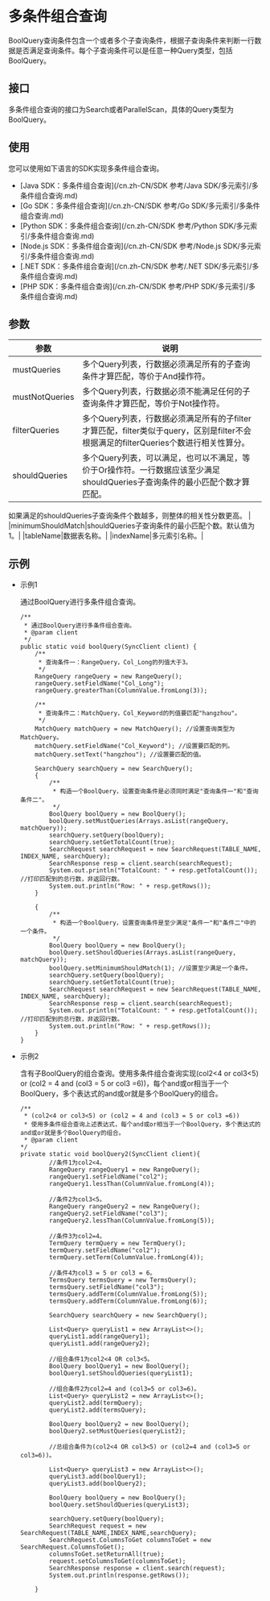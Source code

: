 # 多条件组合查询

BoolQuery查询条件包含一个或者多个子查询条件，根据子查询条件来判断一行数据是否满足查询条件。每个子查询条件可以是任意一种Query类型，包括BoolQuery。

## 接口

多条件组合查询的接口为Search或者ParallelScan，具体的Query类型为BoolQuery。

## 使用

您可以使用如下语言的SDK实现多条件组合查询。

-   [Java SDK：多条件组合查询](/cn.zh-CN/SDK 参考/Java SDK/多元索引/多条件组合查询.md)
-   [Go SDK：多条件组合查询](/cn.zh-CN/SDK 参考/Go SDK/多元索引/多条件组合查询.md)
-   [Python SDK：多条件组合查询](/cn.zh-CN/SDK 参考/Python SDK/多元索引/多条件组合查询.md)
-   [Node.js SDK：多条件组合查询](/cn.zh-CN/SDK 参考/Node.js SDK/多元索引/多条件组合查询.md)
-   [.NET SDK：多条件组合查询](/cn.zh-CN/SDK 参考/.NET SDK/多元索引/多条件组合查询.md)
-   [PHP SDK：多条件组合查询](/cn.zh-CN/SDK 参考/PHP SDK/多元索引/多条件组合查询.md)

## 参数

|参数|说明|
|--|--|
|mustQueries|多个Query列表，行数据必须满足所有的子查询条件才算匹配，等价于And操作符。|
|mustNotQueries|多个Query列表，行数据必须不能满足任何的子查询条件才算匹配，等价于Not操作符。|
|filterQueries|多个Query列表，行数据必须满足所有的子filter才算匹配，filter类似于query，区别是filter不会根据满足的filterQueries个数进行相关性算分。|
|shouldQueries|多个Query列表，可以满足，也可以不满足，等价于Or操作符。一行数据应该至少满足shouldQueries子查询条件的最小匹配个数才算匹配。

如果满足的shouldQueries子查询条件个数越多，则整体的相关性分数更高。 |
|minimumShouldMatch|shouldQueries子查询条件的最小匹配个数。默认值为1。|
|tableName|数据表名称。|
|indexName|多元索引名称。|

## 示例

-   示例1

    通过BoolQuery进行多条件组合查询。

    ```
    /**
     * 通过BoolQuery进行多条件组合查询。
     * @param client
     */
    public static void boolQuery(SyncClient client) {
        /**
         * 查询条件一：RangeQuery，Col_Long的列值大于3。
         */
        RangeQuery rangeQuery = new RangeQuery();
        rangeQuery.setFieldName("Col_Long");
        rangeQuery.greaterThan(ColumnValue.fromLong(3));
    
        /**
         * 查询条件二：MatchQuery，Col_Keyword的列值要匹配"hangzhou"。
         */
        MatchQuery matchQuery = new MatchQuery(); //设置查询类型为MatchQuery。
        matchQuery.setFieldName("Col_Keyword"); //设置要匹配的列。
        matchQuery.setText("hangzhou"); //设置要匹配的值。
    
        SearchQuery searchQuery = new SearchQuery();
        {
            /**
             * 构造一个BoolQuery，设置查询条件是必须同时满足"查询条件一"和"查询条件二"。
             */
            BoolQuery boolQuery = new BoolQuery();
            boolQuery.setMustQueries(Arrays.asList(rangeQuery, matchQuery));
            searchQuery.setQuery(boolQuery);
            searchQuery.setGetTotalCount(true);
            SearchRequest searchRequest = new SearchRequest(TABLE_NAME, INDEX_NAME, searchQuery);
            SearchResponse resp = client.search(searchRequest);
            System.out.println("TotalCount: " + resp.getTotalCount()); //打印匹配到的总行数，非返回行数。
            System.out.println("Row: " + resp.getRows());
        }
    
        {
            /**
             * 构造一个BoolQuery，设置查询条件是至少满足"条件一"和"条件二"中的一个条件。
             */
            BoolQuery boolQuery = new BoolQuery();
            boolQuery.setShouldQueries(Arrays.asList(rangeQuery, matchQuery));
            boolQuery.setMinimumShouldMatch(1); //设置至少满足一个条件。
            searchQuery.setQuery(boolQuery);
            searchQuery.setGetTotalCount(true);
            SearchRequest searchRequest = new SearchRequest(TABLE_NAME, INDEX_NAME, searchQuery);
            SearchResponse resp = client.search(searchRequest);
            System.out.println("TotalCount: " + resp.getTotalCount()); //打印匹配到的总行数，非返回行数。
            System.out.println("Row: " + resp.getRows());
        }
    }
    ```

-   示例2

    含有子BoolQuery的组合查询。使用多条件组合查询实现\(col2<4 or col3<5\) or \(col2 = 4 and \(col3 = 5 or col3 =6\)\)，每个and或or相当于一个BoolQuery，多个表达式的and或or就是多个BoolQuery的组合。

    ```
    /**
     * (col2<4 or col3<5) or (col2 = 4 and (col3 = 5 or col3 =6))
     * 使用多条件组合查询上述表达式，每个and或or相当于一个BoolQuery，多个表达式的and或or就是多个BoolQuery的组合。
     * @param client
    */
    private static void boolQuery2(SyncClient client){
            //条件1为col2<4。
            RangeQuery rangeQuery1 = new RangeQuery();
            rangeQuery1.setFieldName("col2");
            rangeQuery1.lessThan(ColumnValue.fromLong(4));
    
            //条件2为col3<5。
            RangeQuery rangeQuery2 = new RangeQuery();
            rangeQuery2.setFieldName("col3");
            rangeQuery2.lessThan(ColumnValue.fromLong(5));
    
            //条件3为col2=4。
            TermQuery termQuery = new TermQuery();
            termQuery.setFieldName("col2");
            termQuery.setTerm(ColumnValue.fromLong(4));
    
            //条件4为col3 = 5 or col3 = 6。
            TermsQuery termsQuery = new TermsQuery();
            termsQuery.setFieldName("col3");
            termsQuery.addTerm(ColumnValue.fromLong(5));
            termsQuery.addTerm(ColumnValue.fromLong(6));
    
            SearchQuery searchQuery = new SearchQuery();
    
            List<Query> queryList1 = new ArrayList<>();
            queryList1.add(rangeQuery1);
            queryList1.add(rangeQuery2);
    
            //组合条件1为col2<4 OR col3<5。
            BoolQuery boolQuery1 = new BoolQuery();
            boolQuery1.setShouldQueries(queryList1);
    
            //组合条件2为col2=4 and (col3=5 or col3=6)。
            List<Query> queryList2 = new ArrayList<>();
            queryList2.add(termQuery);
            queryList2.add(termsQuery);
    
            BoolQuery boolQuery2 = new BoolQuery();
            boolQuery2.setMustQueries(queryList2);
    
            //总组合条件为(col2<4 OR col3<5) or (col2=4 and (col3=5 or col3=6))。
    
            List<Query> queryList3 = new ArrayList<>();
            queryList3.add(boolQuery1);
            queryList3.add(boolQuery2);
    
            BoolQuery boolQuery = new BoolQuery();
            boolQuery.setShouldQueries(queryList3);
    
            searchQuery.setQuery(boolQuery);
            SearchRequest request = new SearchRequest(TABLE_NAME,INDEX_NAME,searchQuery);
            SearchRequest.ColumnsToGet columnsToGet = new SearchRequest.ColumnsToGet();
            columnsToGet.setReturnAll(true);
            request.setColumnsToGet(columnsToGet);
            SearchResponse response = client.search(request);
            System.out.println(response.getRows());
    
        }
    ```


